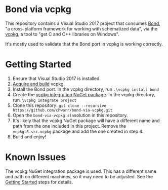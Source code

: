 # Bond via vcpkg

This repository contains a Visual Studio 2017 project that consumes
[Bond][bond], "a cross-platform framework for working with schematized
data", via the [vcpkg][vcpkg], a tool to "get C and C++ libraries on
Windows".

It's mostly used to validate that the Bond port in vcpkg is working
correctly.

# Getting Started

1. Ensure that Visual Studio 2017 is installed.
1. [Acquire and build][vcpkg-build] vcpkg.
1. Install the Bond port. In the vcpkg directory, run `.\vcpkg install bond`
1. Create the [vcpkg integration NuGet package][vcpkg-integrate]. In the
   vcpkg directory, run`.\vcpkg integrate project`
1. Clone this repository: `git clone --recursive
   https://github.com/chwarr/bond-via-vcpkg.git`
1. Open the `bond-via-vcpkg.sln`solution in this repository.
1. It's likely that the vcpkg NuGet package will have a different name and
   path from the one included in this project. Remove the
   `vcpkg.S.src.vcpkg` package and add the one created in step 4.
1. Build and enjoy!

# Known Issues

The vcpkg NuGet integration package is used. This has a different name and
path on different machines, so it may need to be adjusted. See the
[Getting Started](#getting-started) steps for details.

[bond]: https://github.com/Microsoft/bond
[vcpkg]: https://github.com/Microsoft/vcpkg
[vcpkg-build]: https://github.com/Microsoft/vcpkg/blob/master/README.md#quick-start
[vcpkg-integrate]: https://github.com/Microsoft/vcpkg/blob/master/docs/users/integration.md#linking-nuget-file
